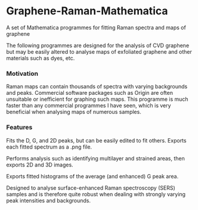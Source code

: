 # Graphene-Raman-Mathematica
A set of Mathematica programmes for fitting Raman spectra and maps of graphene

The following programmes are designed for the analysis of CVD graphene but may be easily altered to analyse maps of exfoliated graphene and other materials such as dyes, etc. 

### Motivation
Raman maps can contain thousands of spectra with varying backgrounds and peaks. Commercial software packages such as Origin are often unsuitable or inefficient for graphing such maps. 
This programme is much faster than any commercial programmes I have seen, which is very beneficial when analysing maps of numerous samples.

### Features
Fits the D, G, and 2D peaks, but can be easily edited to fit others.
Exports each fitted spectrum as a .png file.

Performs analysis such as identifying multilayer and strained areas, then exports 2D and 3D images.

Exports fitted histograms of the average (and enhanced) G peak area.

Designed to analyse surface-enhanced Raman spectroscopy (SERS) samples and is therefore quite robust when dealing with strongly varying peak intensities and backgrounds.
